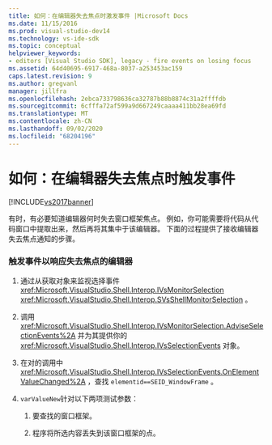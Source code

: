 ```yaml
---
title: 如何：在编辑器失去焦点时激发事件 |Microsoft Docs
ms.date: 11/15/2016
ms.prod: visual-studio-dev14
ms.technology: vs-ide-sdk
ms.topic: conceptual
helpviewer_keywords:
- editors [Visual Studio SDK], legacy - fire events on losing focus
ms.assetid: 64d40695-6917-468a-8037-a253453ac159
caps.latest.revision: 9
ms.author: gregvanl
manager: jillfra
ms.openlocfilehash: 2ebca733798636ca32787b88b8874c31a2ffffdb
ms.sourcegitcommit: 6cfffa72af599a9d667249caaaa411bb28ea69fd
ms.translationtype: MT
ms.contentlocale: zh-CN
ms.lasthandoff: 09/02/2020
ms.locfileid: "68204196"
---
```

# <a name="how-to-fire-events-when-the-editor-loses-focus"></a>如何：在编辑器失去焦点时触发事件
[!INCLUDE[vs2017banner](../includes/vs2017banner.md)]

有时，有必要知道编辑器何时失去窗口框架焦点。 例如，你可能需要将代码从代码窗口中提取出来，然后再将其集中于该编辑器。 下面的过程提供了接收编辑器失去焦点通知的步骤。  
  
### <a name="to-fire-an-event-in-response-to-an-editor-losing-focus"></a>触发事件以响应失去焦点的编辑器  
  
1. 通过从获取对象来监视选择事件 <xref:Microsoft.VisualStudio.Shell.Interop.IVsMonitorSelection> <xref:Microsoft.VisualStudio.Shell.Interop.SVsShellMonitorSelection> 。  
  
2. 调用 <xref:Microsoft.VisualStudio.Shell.Interop.IVsMonitorSelection.AdviseSelectionEvents%2A> 并为其提供你的 <xref:Microsoft.VisualStudio.Shell.Interop.IVsSelectionEvents> 对象。  
  
3. 在对的调用中 <xref:Microsoft.VisualStudio.Shell.Interop.IVsSelectionEvents.OnElementValueChanged%2A> ，查找 `elementid==SEID_WindowFrame` 。  
  
4. `varValueNew`针对以下两项测试参数：  
  
    1. 要查找的窗口框架。  
  
    2. 程序将所选内容丢失到该窗口框架的点。
